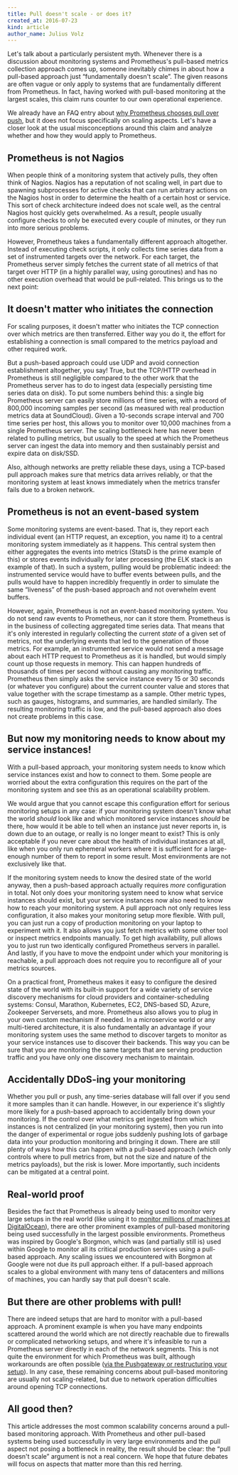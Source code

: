 ```yaml
---
title: Pull doesn't scale - or does it?
created_at: 2016-07-23
kind: article
author_name: Julius Volz
---
```


Let's talk about a particularly persistent myth. Whenever there is a discussion
about monitoring systems and Prometheus's pull-based metrics collection
approach comes up, someone inevitably chimes in about how a pull-based approach
just “fundamentally doesn't scale”. The given reasons are often vague or only
apply to systems that are fundamentally different from Prometheus. In fact,
having worked with pull-based monitoring at the largest scales, this claim runs
counter to our own operational experience.

We already have an FAQ entry about
[why Prometheus chooses pull over push](/docs/introduction/faq/#why-do-you-pull-rather-than-push),
but it does not focus specifically on scaling aspects. Let's have a closer look
at the usual misconceptions around this claim and analyze whether and how they
would apply to Prometheus.

## Prometheus is not Nagios

When people think of a monitoring system that actively pulls, they often think
of Nagios. Nagios has a reputation of not scaling well, in part due to spawning
subprocesses for active checks that can run arbitrary actions on the Nagios
host in order to determine the health of a certain host or service. This sort
of check architecture indeed does not scale well, as the central Nagios host
quickly gets overwhelmed. As a result, people usually configure checks to only
be executed every couple of minutes, or they run into more serious problems.

However, Prometheus takes a fundamentally different approach altogether.
Instead of executing check scripts, it only collects time series data from a
set of instrumented targets over the network. For each target, the Prometheus
server simply fetches the current state of all metrics of that target over HTTP
(in a highly parallel way, using goroutines) and has no other execution
overhead that would be pull-related. This brings us to the next point:

## It doesn't matter who initiates the connection

For scaling purposes, it doesn't matter who initiates the TCP connection over
which metrics are then transferred. Either way you do it, the effort for
establishing a connection is small compared to the metrics payload and other
required work.

But a push-based approach could use UDP and avoid connection establishment
altogether, you say! True, but the TCP/HTTP overhead in Prometheus is still
negligible compared to the other work that the Prometheus server has to do to
ingest data (especially persisting time series data on disk). To put some
numbers behind this: a single big Prometheus server can easily store millions
of time series, with a record of 800,000 incoming samples per second (as
measured with real production metrics data at SoundCloud). Given a 10-seconds
scrape interval and 700 time series per host, this allows you to monitor over
10,000 machines from a single Prometheus server. The scaling bottleneck here
has never been related to pulling metrics, but usually to the speed at which
the Prometheus server can ingest the data into memory and then sustainably
persist and expire data on disk/SSD.

Also, although networks are pretty reliable these days, using a TCP-based pull
approach makes sure that metrics data arrives reliably, or that the monitoring
system at least knows immediately when the metrics transfer fails due to a
broken network.

## Prometheus is not an event-based system

Some monitoring systems are event-based. That is, they report each individual
event (an HTTP request, an exception, you name it) to a central monitoring
system immediately as it happens. This central system then either aggregates
the events into metrics (StatsD is the prime example of this) or stores events
individually for later processing (the ELK stack is an example of that). In
such a system, pulling would be problematic indeed: the instrumented service
would have to buffer events between pulls, and the pulls would have to happen
incredibly frequently in order to simulate the same “liveness” of the
push-based approach and not overwhelm event buffers.

However, again, Prometheus is not an event-based monitoring system. You do not
send raw events to Prometheus, nor can it store them. Prometheus is in the
business of collecting aggregated time series data. That means that it's only
interested in regularly collecting the current *state* of a given set of
metrics, not the underlying events that led to the generation of those metrics.
For example, an instrumented service would not send a message about each HTTP
request to Prometheus as it is handled, but would simply count up those
requests in memory.  This can happen hundreds of thousands of times per second
without causing any monitoring traffic. Prometheus then simply asks the service
instance every 15 or 30 seconds (or whatever you configure) about the current
counter value and stores that value together with the scrape timestamp as a
sample. Other metric types, such as gauges, histograms, and summaries, are
handled similarly. The resulting monitoring traffic is low, and the pull-based
approach also does not create problems in this case.

## But now my monitoring needs to know about my service instances!

With a pull-based approach, your monitoring system needs to know which service
instances exist and how to connect to them. Some people are worried about the
extra configuration this requires on the part of the monitoring system and see
this as an operational scalability problem.

We would argue that you cannot escape this configuration effort for
serious monitoring setups in any case: if your monitoring system doesn't know
what the world *should* look like and which monitored service instances
*should* be there, how would it be able to tell when an instance just never
reports in, is down due to an outage, or really is no longer meant to exist?
This is only acceptable if you never care about the health of individual
instances at all, like when you only run ephemeral workers where it is
sufficient for a large-enough number of them to report in some result. Most
environments are not exclusively like that.

If the monitoring system needs to know the desired state of the world anyway,
then a push-based approach actually requires *more* configuration in total. Not
only does your monitoring system need to know what service instances should
exist, but your service instances now also need to know how to reach your
monitoring system. A pull approach not only requires less configuration,
it also makes your monitoring setup more flexible. With pull, you can just run
a copy of production monitoring on your laptop to experiment with it. It also
allows you just fetch metrics with some other tool or inspect metrics endpoints
manually. To get high availability, pull allows you to just run two identically
configured Prometheus servers in parallel. And lastly, if you have to move the
endpoint under which your monitoring is reachable, a pull approach does not
require you to reconfigure all of your metrics sources.

On a practical front, Prometheus makes it easy to configure the desired state
of the world with its built-in support for a wide variety of service discovery
mechanisms for cloud providers and container-scheduling systems: Consul,
Marathon, Kubernetes, EC2, DNS-based SD, Azure, Zookeeper Serversets, and more.
Prometheus also allows you to plug in your own custom mechanism if needed.
In a microservice world or any multi-tiered architecture, it is also
fundamentally an advantage if your monitoring system uses the same method to
discover targets to monitor as your service instances use to discover their
backends. This way you can be sure that you are monitoring the same targets
that are serving production traffic and you have only one discovery mechanism
to maintain.

## Accidentally DDoS-ing your monitoring

Whether you pull or push, any time-series database will fall over if you send
it more samples than it can handle. However, in our experience it's slightly
more likely for a push-based approach to accidentally bring down your
monitoring. If the control over what metrics get ingested from which instances
is not centralized (in your monitoring system), then you run into the danger of
experimental or rogue jobs suddenly pushing lots of garbage data into your
production monitoring and bringing it down.  There are still plenty of ways how
this can happen with a pull-based approach (which only controls where to pull
metrics from, but not the size and nature of the metrics payloads), but the
risk is lower. More importantly, such incidents can be mitigated at a central
point.

## Real-world proof

Besides the fact that Prometheus is already being used to monitor very large
setups in the real world (like using it to [monitor millions of machines at
DigitalOcean](https://promcon.io/2016-berlin/talks/scaling-to-a-million-machines-with-prometheus/)),
there are other prominent examples of pull-based monitoring being used
successfully in the largest possible environments. Prometheus was inspired by
Google's Borgmon, which was (and partially still is) used within Google to
monitor all its critical production services using a pull-based approach. Any
scaling issues we encountered with Borgmon at Google were not due its pull
approach either. If a pull-based approach scales to a global environment with
many tens of datacenters and millions of machines, you can hardly say that pull
doesn't scale.

## But there are other problems with pull!

There are indeed setups that are hard to monitor with a pull-based approach.
A prominent example is when you have many endpoints scattered around the
world which are not directly reachable due to firewalls or complicated
networking setups, and where it's infeasible to run a Prometheus server
directly in each of the network segments. This is not quite the environment for
which Prometheus was built, although workarounds are often possible ([via the
Pushgateway or restructuring your setup](/docs/practices/pushing/)). In any
case, these remaining concerns about pull-based monitoring are usually not
scaling-related, but due to network operation difficulties around opening TCP
connections.

## All good then?

This article addresses the most common scalability concerns around a pull-based
monitoring approach. With Prometheus and other pull-based systems being used
successfully in very large environments and the pull aspect not posing a
bottleneck in reality, the result should be clear: the “pull doesn't scale”
argument is not a real concern. We hope that future debates will focus on
aspects that matter more than this red herring.
